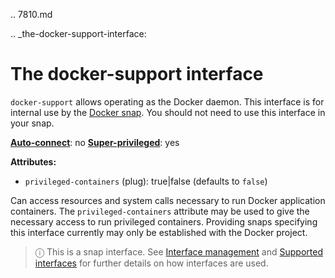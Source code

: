 .. 7810.md

.. _the-docker-support-interface:

# The docker-support interface

`docker-support` allows operating as the Docker daemon. This interface is for internal use by the [Docker snap](https://snapcraft.io/docker). You should not need to use this interface in your snap.

**[Auto-connect](interface-management.md#the-docker-support-interface-heading--auto-connections)**: no
**[Super-privileged](super-privileged-interfaces.md)**: yes

**Attributes:**
   * `privileged-containers` (plug): true|false (defaults to ``false``)

Can access resources and system calls necessary to run Docker application containers. The `privileged-containers` attribute may be used to give the necessary access to run privileged containers. Providing snaps specifying this interface currently may only be established with the Docker project.

> ⓘ  This is a snap interface. See [Interface management](interface-management.md) and [Supported interfaces](supported-interfaces.md) for further details on how interfaces are used.